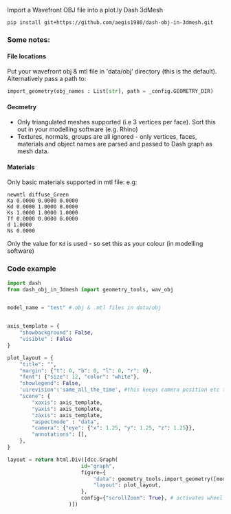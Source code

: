 Import a Wavefront OBJ file into a plot.ly Dash 3dMesh

```
pip install git+https://github.com/aegis1980/dash-obj-in-3dmesh.git
```


### Some notes:
 
#### File locations
Put your wavefront obj & mtl file in 'data/obj' directory (this is the default). Alternatively pass a path to:
```python
import_geometry(obj_names : List[str], path = _config.GEOMETRY_DIR)
```
#### Geometry
* Only triangulated meshes supported (i.e 3 vertices per face). Sort this out in your modelling software (e.g. Rhino)
* Textures, normals, groups are all ignored - only vertices, faces, materials and object names are parsed and passed to Dash graph as mesh data.
#### Materials
Only basic materials supported in mtl file:
e.g:
```
newmtl diffuse_Green
Ka 0.0000 0.0000 0.0000
Kd 0.0000 1.0000 0.0000
Ks 1.0000 1.0000 1.0000
Tf 0.0000 0.0000 0.0000
d 1.0000
Ns 0.0000
```
Only the value for `Kd` is used - so set this as your colour (in modelling software)

### Code example

```python
import dash
from dash_obj_in_3dmesh import geometry_tools, wav_obj


model_name = "test" #.obj & .mtl files in data/obj


axis_template = {
    "showbackground": False,
    "visible" : False
}

plot_layout = {
    "title": "",
    "margin": {"t": 0, "b": 0, "l": 0, "r": 0},
    "font": {"size": 12, "color": "white"},
    "showlegend": False,
    'uirevision':'same_all_the_time', #this keeps camera position etc the same when data changes.
    "scene": {
        "xaxis": axis_template,
        "yaxis": axis_template,
        "zaxis": axis_template,
        "aspectmode" : "data",
        "camera": {"eye": {"x": 1.25, "y": 1.25, "z": 1.25}},
        "annotations": [],
    },
}

layout = return html.Div([dcc.Graph(
                        id="graph",
                        figure={
                            "data": geometry_tools.import_geometry([model_name]),
                            "layout": plot_layout,
                        },
                        config={"scrollZoom": True}, # activates wheel thingy on mouse to zoom and wotnot
                    )])
```

